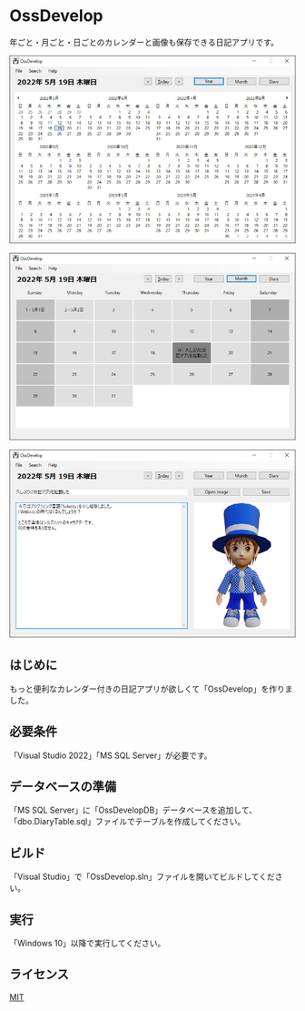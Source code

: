 # OssDevelop

年ごと・月ごと・日ごとのカレンダーと画像も保存できる日記アプリです。

![YearImage](./images/year.png)

![MonthImage](./images/month.png)

![DayImage](./images/day.png)

## はじめに

もっと便利なカレンダー付きの日記アプリが欲しくて「OssDevelop」を作りました。

## 必要条件

「Visual Studio 2022」「MS SQL Server」が必要です。

## データベースの準備

「MS SQL Server」に「OssDevelopDB」データベースを追加して、「dbo.DiaryTable.sql」ファイルでテーブルを作成してください。

## ビルド

「Visual Studio」で「OssDevelop.sln」ファイルを開いてビルドしてください。

## 実行

「Windows 10」以降で実行してください。

## ライセンス

[MIT]([./LICENCE](https://github.com/roxiga/OssDevelop/blob/main/LICENSE))
